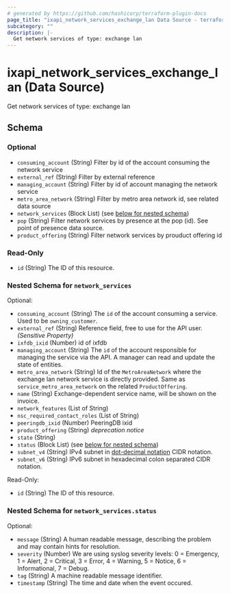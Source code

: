 ```yaml
---
# generated by https://github.com/hashicorp/terraform-plugin-docs
page_title: "ixapi_network_services_exchange_lan Data Source - terraform-provider-ix-api"
subcategory: ""
description: |-
  Get network services of type: exchange lan
---
```


# ixapi_network_services_exchange_lan (Data Source)

Get network services of type: exchange lan



<!-- schema generated by tfplugindocs -->
## Schema

### Optional

- `consuming_account` (String) Filter by id of the account consuming the network service
- `external_ref` (String) Filter by external reference
- `managing_account` (String) Filter by id of account managing the network service
- `metro_area_network` (String) Filter by metro area network id, see related data source
- `network_services` (Block List) (see [below for nested schema](#nestedblock--network_services))
- `pop` (String) Filter network services by presence at the pop (id). See point of presence data source.
- `product_offering` (String) Filter network services by prouduct offering id

### Read-Only

- `id` (String) The ID of this resource.

<a id="nestedblock--network_services"></a>
### Nested Schema for `network_services`

Optional:

- `consuming_account` (String) The `id` of the account consuming a service.  Used to be `owning_customer`.
- `external_ref` (String) Reference field, free to use for the API user. *(Sensitive Property)*
- `ixfdb_ixid` (Number) id of ixfdb
- `managing_account` (String) The `id` of the account responsible for managing the service via the API. A manager can read and update the state of entities.
- `metro_area_network` (String) Id of the `MetroAreaNetwork` where the exchange lan network service is directly provided.  Same as `service_metro_area_network` on the related `ProductOffering`.
- `name` (String) Exchange-dependent service name, will be shown on the invoice.
- `network_features` (List of String)
- `nsc_required_contact_roles` (List of String)
- `peeringdb_ixid` (Number) PeeringDB ixid
- `product_offering` (String) *deprecation notice*
- `state` (String)
- `status` (Block List) (see [below for nested schema](#nestedblock--network_services--status))
- `subnet_v4` (String) IPv4 subnet in [dot-decimal notation](https://en.wikipedia.org/wiki/Dot-decimal_notation) CIDR notation.
- `subnet_v6` (String) IPv6 subnet in hexadecimal colon separated CIDR notation.

Read-Only:

- `id` (String) The ID of this resource.

<a id="nestedblock--network_services--status"></a>
### Nested Schema for `network_services.status`

Optional:

- `message` (String) A human readable message, describing the problem and may contain hints for resolution.
- `severity` (Number) We are using syslog severity levels: 0 = Emergency, 1 = Alert, 2 = Critical, 3 = Error, 4 = Warning, 5 = Notice, 6 = Informational, 7 = Debug.
- `tag` (String) A machine readable message identifier.
- `timestamp` (String) The time and date when the event occured.


